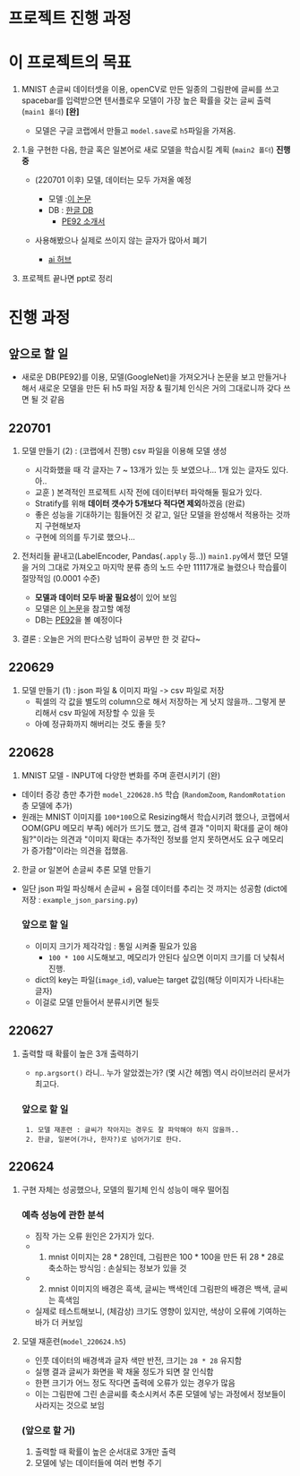 # 프로젝트 진행 과정

# 이 프로젝트의 목표
1. MNIST 손글씨 데이터셋을 이용, openCV로 만든 일종의 그림판에 글씨를 쓰고 spacebar를 입력받으면 텐서플로우 모델이 가장 높은 확률을 갖는 글씨 출력 (`main1 폴더`) <b>[완]</b>
    - 모델은 구글 코랩에서 만들고 `model.save`로 `h5`파일을 가져옴.
2. 1.을 구현한 다음, 한글 혹은 일본어로 새로 모델을 학습시킬 계획 (`main2 폴더`) <b> 진행 중 </b>
    - (220701 이후) 모델, 데이터는 모두 가져올 예정
        - 모델 :[이 논문](https://scienceon.kisti.re.kr/commons/util/originalView.do?cn=JAKO201823955287871&oCn=JAKO201823955287871&dbt=JAKO&journal=NJOU00292001)
        - DB : [한글 DB](https://github.com/callee2006/HangulDB)
            - [PE92 소개서](https://www.koreascience.or.kr/article/CFKO199229013564134.pdf)
        

    - 사용해봤으나 실제로 쓰이지 않는 글자가 많아서 폐기
        - [ai 허브](https://aihub.or.kr/aidata/133)

3. 프로젝트 끝나면 ppt로 정리

# 진행 과정

## 앞으로 할 일
- 새로운 DB(PE92)를 이용, 모델(GoogleNet)을 가져오거나 논문을 보고 만들거나 해서 새로운 모델을 만든 뒤 h5 파일 저장 & 필기체 인식은 거의 그대로니까 갖다 쓰면 될 것 같음

## 220701

1. 모델 만들기 (2) : (코랩에서 진행) csv 파일을 이용해 모델 생성
    - 시각화했을 때 각 글자는 7 ~ 13개가 있는 듯 보였으나... 1개 있는 글자도 있다. 아..
    - 교훈 ) 본격적인 프로젝트 시작 전에 데이터부터 파악해둘 필요가 있다.
    - Stratify를 위해 <b>데이터 갯수가 5개보다 적다면 제외</b>하겠음 (완료)
    - 좋은 성능을 기대하기는 힘들어진 것 같고, 일단 모델을 완성해서 적용하는 것까지 구현해보자
    - 구현에 의의를 두기로 했으나...

2. 전처리들 끝내고(LabelEncoder, Pandas(`.apply` 등..)) `main1.py`에서 했던 모델을 거의 그대로 가져오고 마지막 분류 층의 노드 수만 11117개로 늘렸으나 학습률이 절망적임 (0.0001 수준)
    - <b>모델과 데이터 모두 바꿀 필요성</b>이 있어 보임
    - 모델은 [이 논문](https://scienceon.kisti.re.kr/commons/util/originalView.do?cn=JAKO201823955287871&oCn=JAKO201823955287871&dbt=JAKO&journal=NJOU00292001)을 참고할 예정
    - DB는 [PE92](https://www.koreascience.or.kr/article/CFKO199229013564134.pdf)을 볼 예정이다

3. 결론 : 오늘은 거의 판다스랑 넘파이 공부만 한 것 같다~



## 220629
1. 모델 만들기 (1) : json 파일 & 이미지 파일 -> csv 파일로 저장
    - 픽셀의 각 값을 별도의 column으로 해서 저장하는 게 낫지 않을까.. 그렇게 분리해서 csv 파일에 저장할 수 있을 듯
    - 아예 정규화까지 해버리는 것도 좋을 듯?


## 220628
1. MNIST 모델 - INPUT에 다양한 변화를 주며 훈련시키기 (완)
- 데이터 증강 층만 추가한 `model_220628.h5` 학습 (`RandomZoom`, `RandomRotation` 층 모델에 추가)
- 원래는 MNIST 이미지를 `100*100`으로 Resizing해서 학습시키려 했으나, 코랩에서 OOM(GPU 메모리 부족) 에러가 뜨기도 했고, 검색 결과 "이미지 확대를 굳이 해야 됨?"이라는 의견과 "이미지 확대는 추가적인 정보를 얻지 못하면서도 요구 메모리가 증가함"이라는 의견을 접했음.

2. 한글 or 일본어 손글씨 추론 모델 만들기
- 일단 json 파일 파싱해서 손글씨 + 음절 데이터를 추리는 것 까지는 성공함 (dict에 저장 : `example_json_parsing.py`)

    ### 앞으로 할 일
    - 이미지 크기가 제각각임 : 통일 시켜줄 필요가 있음
        - `100 * 100` 시도해보고, 메모리가 안된다 싶으면 이미지 크기를 더 낮춰서 진행.
    - dict의 key는 파일(`image_id`), value는 target 값임(해당 이미지가 나타내는 글자)
    - 이걸로 모델 만들어서 분류시키면 될듯

## 220627
1. 출력할 때 확률이 높은 3개 출력하기
    - `np.argsort()` 라니.. 누가 알았겠는가? (몇 시간 헤멤) 역시 라이브러리 문서가 최고다.
    
    ### 앞으로 할 일
        1. 모델 재훈련 : 글씨가 작아지는 경우도 잘 파악해야 하지 않을까..
        2. 한글, 일본어(가나, 한자?)로 넘어가기로 한다.

## 220624
1. 구현 자체는 성공했으나, 모델의 필기체 인식 성능이 매우 떨어짐

    ### 예측 성능에 관한 분석
    - 짐작 가는 오류 원인은 2가지가 있다.
    - 1. mnist 이미지는 28 * 28인데, 그림판은 100 * 100을 만든 뒤 28 * 28로 축소하는 방식임 : 손실되는 정보가 있을 것
    - 2. mnist 이미지의 배경은 흑색, 글씨는 백색인데 그림판의 배경은 백색, 글씨는 흑색임
    - 실제로 테스트해보니, (체감상) 크기도 영향이 있지만, 색상이 오류에 기여하는 바가 더 커보임

2. 모델 재훈련(`model_220624.h5`)
    - 인풋 데이터의 배경색과 글자 색만 반전, 크기는 `28 * 28` 유지함
    - 실행 결과 글씨가 화면을 꽉 채울 정도가 되면 잘 인식함
    - 한편 크기가 어느 정도 작다면 출력에 오류가 있는 경우가 많음
    - 이는 그림판에 그린 손글씨를 축소시켜서 추론 모델에 넣는 과정에서 정보들이 사라지는 것으로 보임

    ### (앞으로 할 거)
    1. 출력할 때 확률이 높은 순서대로 3개만 출력
    2. 모델에 넣는 데이터들에 여러 번형 주기

